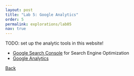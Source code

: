 ```yaml
---
layout: post
title: "Lab 5: Google Analytics"
order: 5
permalink: explorations/lab05
nav: true
---
```


TODO: set up the analytic tools in this website!

- [Google Search Console](https://search.google.com/search-console/about)
  for Search Engine Optimization
- [Google Analytics](https://analytics.google.com/analytics/web/provision/#/provision)

[Back](:site/explorations/)
